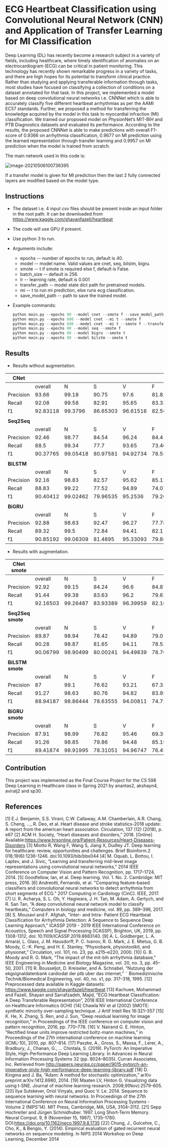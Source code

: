 # ECG Heartbeat Classification using Convolutional Neural Network (CNN) and Application of Transfer Learning for MI Classification

Deep Learning (DL) has recently become a research subject in a variety of fields, including healthcare, where timely identification of anomalies on an electrocardiogram (ECG) can be critical in patient monitoring. This technology has recently shown remarkable progress in a variety of tasks, and there are high hopes for its potential to transform clinical practice. Rather than studying and applying transferable information through tasks, most studies have focused on classifying a collection of conditions on a dataset annotated for that task. In this project, we implemented a model based on deep convolutional neural networks i.e. CNNNet which is able to accurately classify five different heartbeat arrhythmias as per the AAMI EC57 standards. Further, we proposed a method for transferring the knowledge acquired by the model in this task to myocardial infraction (MI) classification. We trained our proposed model on PhysionNet’s MIT-BIH and PTB Diagnostics datasets and evaluated its performance. According to the results, the proposed CNNNet is able to make predictions with overall F1-score of 0.9366 on arrhythmia classification, 0.9677 on MI prediction using the learned representation through transfer learning and 0.9957 on MI prediction when the model is trained from scratch.



The main network used in this code is:

![image-20210506100736395](images/cnet)

 

If a transfer model is given for MI prediction then the last 2 fully connected layers are modified based on the model type. 



## Instructions

- The dataset i.e. 4 input csv files should be present inside an input folder in the root path. It can be downloaded from https://www.kaggle.com/shayanfazeli/heartbeat

- The code will use GPU if present.

- Use python 3 to run.

- Arguments include:

  - epochs -- number of epochs to run, default is 40.
  - model -- model name. Valid values are cnet, seq, bilstm, bigru.
  -  smote -- t if smote is required else f, default is False.
  - batch_size -- default is 256.
  - lr -- learning rate, default is 0.001
  - transfer_path -- model state dict path for pretrained models.
  - mi -- t to run mi prediction, else runs ecg classification.
  - save_model_path -- path to save the trained model.

- Example commands:

  ```python
  python main.py --epochs 80 --model cnet --smote f --save_model_path cnet_no_smote
  python main.py --epochs 600 --model cnet --mi t --smote f
  python main.py --epochs 600 --model cnet --mi t --smote f --transfer_path cnet_no_smote
  python main.py --epochs 80 --model seq --smote f
  python main.py --epochs 80 --model bigru --smote t
  python main.py --epochs 80 --model bilstm --smote t
  ```



## Results

- Results without augmentation.

| CNet        |          |          |          |          |          |          |                |          |
| ----------- | -------- | -------- | -------- | -------- | -------- | -------- | -------------- | -------- |
|             | overall  | N        | S        | V        | F        | Q        | MI(pretrained) | MI       |
| Precision   | 93.66    | 99.18    | 90.75    | 97.6     | 81.82    | 98.94    | 96.71          | 99.57    |
| Recall      | 92.08    | 99.58    | 82.91    | 95.65    | 83.33    | 98.94    | 96.57          | 99.86    |
| f1          | 92.83118 | 99.3796  | 86.65303 | 96.61516 | 82.5681  | 98.94    | 96.6399493     | 99.71479 |
|             |          |          |          |          |          |          |                |          |
| **Seq2Seq** |          |          |          |          |          |          |                |          |
|             | overall  | N        | S        | V        | F        | Q        | MI             |          |
| Precision   | 92.46    | 98.77    | 84.54    | 96.24    | 84.4     | 98.38    | 97.78          |          |
| Recall      | 88.5     | 99.34    | 77.7     | 93.65    | 73.46    | 98.38    | 98.67          |          |
| f1          | 90.37765 | 99.05418 | 80.97581 | 94.92734 | 78.55092 | 98.38    | 98.22298397    |          |
|             |          |          |          |          |          |          |                |          |
| **BiLSTM**  |          |          |          |          |          |          |                |          |
|             | overall  | N        | S        | V        | F        | Q        | MI             |          |
| Precision   | 92.16    | 98.83    | 82.57    | 95.62    | 85.11    | 98.69    | 98.67          |          |
| Recall      | 88.83    | 99.22    | 77.52    | 94.89    | 74.07    | 98.45    | 98.57          |          |
| f1          | 90.40412 | 99.02462 | 79.96535 | 95.2536  | 79.20716 | 98.56985 | 98.61997465    |          |
|             |          |          |          |          |          |          |                |          |
| **BiGRU**   |          |          |          |          |          |          |                |          |
|             | overall  | N        | S        | V        | F        | Q        | MI             |          |
| Precision   | 92.88    | 98.63    | 92.47    | 96.27    | 77.78    | 99.24    | 98.68          |          |
| Recall      | 89.32    | 99.5     | 72.84    | 94.41    | 82.1     | 97.76    | 99.29          |          |
| f1          | 90.85192 | 99.06309 | 81.4895  | 95.33093 | 79.88164 | 98.49444 | 98.98406021    |          |

- Results with augmentation.

| CNet smote        |          |          |          |          |          |          |                |       |
| ----------------- | -------- | -------- | -------- | -------- | -------- | -------- | -------------- | ----- |
|                   | overall  | N        | S        | V        | F        | Q        | MI(pretrained) | MI    |
| Precision         | 92.92    | 99.15    | 84.24    | 96.6     | 84.87    | 99.75    | 96.77          | 99.57 |
| Recall            | 91.44    | 99.38    | 83.63    | 96.2     | 79.63    | 98.38    | 96.72          | 99.38 |
| f1                | 92.16503 | 99.26487 | 83.93389 | 96.39959 | 82.16654 | 99.06026 | 96.74499354    | 99.06 |
|                   |          |          |          |          |          |          |                |       |
| **Seq2Seq smote** |          |          |          |          |          |          |                |       |
|                   | overall  | N        | S        | V        | F        | Q        | MI             |       |
| Precision         | 89.87    | 98.94    | 78.42    | 94.89    | 79.01    | 98.07    | 97.86          |       |
| Recall            | 90.28    | 98.87    | 81.65    | 94.11    | 78.53    | 98.26    | 97.95          |       |
| f1                | 90.06799 | 98.90499 | 80.00241 | 94.49839 | 78.76927 | 98.16491 | 97.91          |       |
|                   |          |          |          |          |          |          |                |       |
| **BiLSTM smote**  |          |          |          |          |          |          |                |       |
|                   | overall  | N        | S        | V        | F        | Q        | MI             |       |
| Precision         | 87       | 99.1     | 76.62    | 93.21    | 67.33    | 98.75    | 97.19          |       |
| Recall            | 91.27    | 98.63    | 80.76    | 94.82    | 83.95    | 98.2     | 97.42          |       |
| f1                | 88.94187 | 98.86444 | 78.63555 | 94.00811 | 74.72704 | 98.47423 | 97.30486409    |       |
|                   |          |          |          |          |          |          |                |       |
| **BiGRU smote**   |          |          |          |          |          |          |                |       |
|                   | overall  | N        | S        | V        | F        | Q        | MI             |       |
| Precision         | 87.91    | 98.99    | 76.82    | 95.46    | 69.35    | 98.93    | 97.05          |       |
| Recall            | 91.26    | 98.85    | 79.86    | 94.48    | 85.19    | 97.95    | 98.5           |       |
| f1                | 89.41874 | 98.91995 | 78.31051 | 94.96747 | 76.45822 | 98.43756 | 97.76962414    |       |


## Contribution

This project was implemented as the Final Course Project for the CS 598 Deep Learning in Healthcare class in Spring 2021 by anantas2, akshayn4, aviralj2 and sp30.

## References

[1] E.J. Benjamin, S.S. Virani, C.W. Callaway, A.M. Chamberlain, A.R. Chang, S. Cheng, ..., R. Deo, et al. Heart disease and stroke statistics-2018 update: A report from the american heart association. Circulation, 137 (12) (2018), p. e67
[2] ACM H. Society, “Heart diseases and disorders,” 2018. [Online] Available:https://www.hrsonline.org/Patient-Resources/Heart-Diseases-Disorders
[3] Miotto R, Wang F, Wang S, Jiang X, Dudley JT. Deep learning for healthcare: review, opportunities and challenges. Brief Bioinform.2 018;19(6):1236-1246. doi:10.1093/bib/bbx044
[4] M. Oquab, L. Bottou, I. Laptev, and J. Sivic, “Learning and transferring mid-level image representations using convolutional neural networks,” 2014 IEEE Conference on Computer Vision and Pattern Recognition, pp. 1717–1724, 2014. 
[5] Goodfellow, Ian, et al. Deep learning. Vol. 1. No. 2. Cambridge: MIT press, 2016.
[6] Andreotti, Fernando, et al. "Comparing feature-based classifiers and convolutional neural networks to detect arrhythmia from short segments of ECG." 2017 Computing in Cardiology (CinC). IEEE, 2017.
[7] U. R. Acharya, S. L. Oh, Y. Hagiwara, J. H. Tan, M. Adam, A. Gertych, and R. San Tan, “A deep convolutional neural network model to classify heartbeats,” Computers in biology and medicine, vol. 89, pp. 389–396, 2017.
[8] S. Mousavi and F. Afghah, "Inter- and Intra- Patient ECG Heartbeat Classification for Arrhythmia Detection: A Sequence to Sequence Deep Learning Approach," ICASSP 2019 - 2019 IEEE International Conference on Acoustics, Speech and Signal Processing (ICASSP), Brighton, UK, 2019, pp. 1308-1312, doi: 10.1109/ICASSP.2019.8683140.
[9] A. L. Goldberger, L. A. Amaral, L. Glass, J. M. Hausdorff, P. C. Ivanov, R. G. Mark, J. E. Mietus, G. B. Moody, C.-K. Peng, and H. E. Stanley, “Physiobank, physiotoolkit, and physionet,” Circulation, vol. 101, no. 23, pp. e215–e220, 2000.
[10]  G. B. Moody and R. G. Mark, “The impact of the mit-bih arrhythmia database,” IEEE Engineering in Medicine and Biology Magazine, vol. 20, no. 3, pp. 45–50, 2001.
[11]  R. Bousseljot, D. Kreiseler, and A. Schnabel, “Nutzung der ekgsignaldatenbank cardiodat der ptb uber das internet,” ¨ Biomedizinische Technik/Biomedical Engineering, vol. 40, no. s1, pp. 317–318, 1995.
[12]  Preprocessed data available in Kaggle datasets: https://www.kaggle.com/shayanfazeli/heartbeat
[13]  Kachuee, Mohammad and Fazeli, Shayan and Sarrafzadeh, Majid, “ECG Heartbeat Classification: A Deep Transferable Representation”, 2018 IEEE International Conference on Healthcare Informatics (ICHI)
[14]  Chawla NV et al (2002) SMOTE: synthetic minority over-sampling technique. J Artif Intell Res 16:321–357
[15]  K. He, X. Zhang, S. Ren, and J. Sun, “Deep residual learning for image recognition,” in Proceedings of the IEEE conference on computer vision and pattern recognition, 2016, pp. 770–778. 
[16]  V. Nairand G. E. Hinton, “Rectified linear units improve restricted boltz-mann machines,” in Proceedings of the 27th international conference on machine learning (ICML-10), 2010, pp. 807–814. 
[17]  Paszke, A., Gross, S., Massa, F., Lerer, A., Bradbury, J., Chanan, G., … Chintala, S. (2019). PyTorch: An Imperative Style, High-Performance Deep Learning Library. In Advances in Neural Information Processing Systems 32 (pp. 8024–8035). Curran Associates, Inc. Retrieved from http://papers.neurips.cc/paper/9015-pytorch-an-imperative-style-high-performance-deep-learning-library.pdf
[18]  D. Kingma and J. Ba, “Adam: A method for stochastic optimization,” arXiv preprint arXiv:1412.6980, 2014. 
[19]  Maaten LV, Hinton G. Visualizing data using t-SNE. Journal of machine learning research. 2008;9(Nov):2579-605.
[20]  Ilya Sutskever, Oriol Vinyals, and Quoc V. Le. 2014. Sequence to sequence learning with neural networks. In Proceedings of the 27th International Conference on Neural Information Processing Systems - Volume 2 (NIPS'14). MIT Press, Cambridge, MA, USA, 3104–3112.
[21]  Sepp Hochreiter and Jürgen Schmidhuber. 1997. Long Short-Term Memory. Neural Comput. 9, 8 (November 15, 1997), 1735–1780. DOI:https://doi.org/10.1162/neco.1997.9.8.1735
[22]  Chung, J., Gulcehre, C., Cho, K., & Bengio, Y. (2014). Empirical evaluation of gated recurrent neural networks on sequence modeling. In NIPS 2014 Workshop on Deep Learning, December 2014



